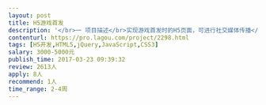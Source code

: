 ```yaml
---                
layout: post       
title: H5游戏首发           
description: '</br>一 项目描述</br>实现游戏首发时的H5页面，可进行社交媒体传播</br>可提供设计稿，需开发人员实现</br></br>二 主要功能点</br>(1) H5游戏内容展示</br>(2) Android游戏安装包下载</br>(3) iOS的App Store链接打开</br>(4) 通过微信公众号可以分享</br></br>三 可参考产品</br>https://www.stars-cloud.com/wall/detail/300354</br></br>四 人员要求</br>精通H5开发和微信公众号开发</br>'     
contenturl: https://pro.lagou.com/project/2298.html      
tags: [H5开发,HTML5,jQuery,JavaScript,CSS3]            
salary: 3000-5000元          
publish_time: 2017-03-23 09:39:32         
review: 2613人                   
apply: 8人                   
recommend: 1人                   
time_range: 2-4周              
---                 
```

